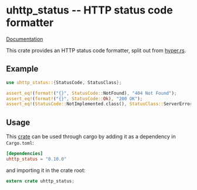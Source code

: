 # uhttp\_status -- HTTP status code formatter

[Documentation](https://docs.rs/uhttp_status)

This crate provides an HTTP status code formatter, split out from
[hyper.rs](https://hyper.rs).

## Example

```rust
use uhttp_status::{StatusCode, StatusClass};

assert_eq!(format!("{}", StatusCode::NotFound), "404 Not Found");
assert_eq!(format!("{}", StatusCode::Ok), "200 OK");
assert_eq!(StatusCode::NotImplemented.class(), StatusClass::ServerError);
```

## Usage

This [crate](https://crates.io/crates/uhttp_status) can be used through cargo by
adding it as a dependency in `Cargo.toml`:

```toml
[dependencies]
uhttp_status = "0.10.0"
```
and importing it in the crate root:

```rust
extern crate uhttp_status;
```
